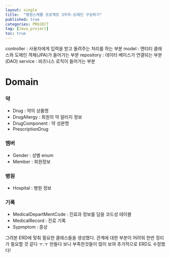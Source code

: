 ```yaml
---
layout: single
title:  "병원스케쥴 프로젝트 3주차-도메인 구상하기"
published: true
categories: PROJECT
tag: [Java_project]
toc: true
---
```


controller : 사용자에게 입력을 받고 돌려주는 처리를 하는 부분
model : 엔티티 클래스와 도메인 객체(JPA)가 들어가는 부분
repository : 데이터 베이스가 연결되는 부분 (DAO)
service : 비즈니스 로직이 들어가는 부분

# Domain
### 약 
* Drug : 약의 상품명
* DrugAllergy : 회원의 약 알러지 정보
* DrugComponent : 약 성분명
* PrescriptionDrug

### 멤버
* Gender : 성별 enum
* Member : 회원정보

### 병원 
* Hospital : 병원 정보

### 기록
* MedicalDepartMentCode : 진료과 정보를 담을 코드성 테이블
* MedicalRecord : 진료 기록
* Sypmptom : 증상


그려본 ERD에 맞춰 필요한 클래스들을 생성했다.
관계에 대한 부분이 어려워 한번 정리가 필요할 것 같다 ㅜ.ㅜ
만들다 보니 부족한것들이 많이 보여 추가적으로 ERD도 수정했다! 